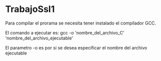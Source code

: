 # TrabajoSsl1

Para compilar el prorama se necesita tener instalado el compilador GCC.

El comando a ejecutar es: 
    gcc -o 'nombre_del_archivo_C' 'nombre_del_archivo_ejecutable' 
    
El parametro -o es por si se desea especificar el nombre del archivo ejecutable
